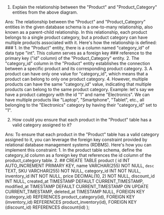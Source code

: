 1. Explain the relationship between the "Product" and "Product_Category" entities from the above diagram.

Ans:  The relationship between the "Product" and "Product_Category" entities in the given database schema is a one-to-many relationship, also known as a parent-child relationship.
      In this relationship, each product belongs to a single product category, but a product category can have multiple products associated with it.
      Here's how the relationship is defined:
         ### 1. In the "Product" entity, there is a column named "category_id" of data type "int". This column serves as a foreign key ###
              reference to the primary key ("id" column) of the "Product_Category" entity.
          2. The "category_id" column in the "Product" entity establishes the connection between a specific product and its corresponding product category.
          3. A product can have only one value for "category_id", which means that a product can belong to only one product category.
          4. However, multiple products can have the same "category_id" value, indicating that multiple products can belong to the same product category.
      Example: let's say we have a product category with the id "1" and name "Electronics".
      We can have multiple products like "Laptop", "Smartphone", "Tablet", etc., all belonging to the "Electronics" category by having their "category_id" set to "1".

2. How could you ensure that each product in the "Product" table has a valid category assigned to it?

Ans:  To ensure that each product in the "Product" table has a valid category assigned to it, you can leverage the foreign key constraint provided by relational database management systems (RDBMS).
      Here's how you can implement this constraint:
        1. In the product table schema, define the category_id column as a foreign key that references the id column of the product_category table.
        2. ## CREATE TABLE product (
    id INT AUTO_INCREMENT PRIMARY KEY,
    name VARCHAR(255) NOT NULL,
    `desc` TEXT,
    SKU VARCHAR(255) NOT NULL,
    category_id INT NOT NULL,
    inventory_id INT NOT NULL,
    price DECIMAL(10, 2) NOT NULL,
    discount_id INT NULL,
    created_at TIMESTAMP DEFAULT CURRENT_TIMESTAMP,
    modified_at TIMESTAMP DEFAULT CURRENT_TIMESTAMP ON UPDATE CURRENT_TIMESTAMP,
    deleted_at TIMESTAMP NULL,
    FOREIGN KEY (category_id) REFERENCES product_category(id),
    FOREIGN KEY (inventory_id) REFERENCES product_inventory(id),
    FOREIGN KEY (discount_id) REFERENCES discount(id)
);
